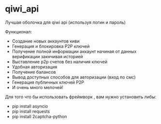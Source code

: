 # qiwi_api

Лучшая оболочка для qiwi api (используя логин и пароль)

Функционал:

+ Создание новых аккаунтов киви
+ Генерация и блокировка P2P ключей
+ Получение полной информации аккаунт начиная от данных верификации закнчивая историей
+ Выставление p2p счетов без наличия ключей
+ Удобная авторизация
+ Получение балансов
+ Вывод доступных способов для авторизации (вход по смс)
+ Генерация публичных ключей P2P
+ И очень много мелочей!

Для того что бы использовать фреймворк , вам нужно установить либы:

- pip install asyncio
- pip install requests
- pip install 2captcha-python

